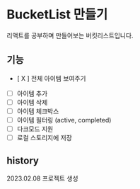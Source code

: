 # BucketList 만들기

리액트를 공부하며 만들어보는 버킷리스트입니다.

## 기능

- [ X ] 전체 아이템 보여주기
- [ ] 아이템 추가
- [ ] 아이템 삭제
- [ ] 아이템 체크박스
- [ ] 아이템 필터링 (active, completed)
- [ ] 다크모드 지원
- [ ] 로컬 스토리지에 저장

## history

2023.02.08 프로젝트 생성
